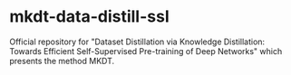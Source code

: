 # mkdt-data-distill-ssl
Official repository for "Dataset Distillation via Knowledge Distillation: Towards Efficient Self-Supervised Pre-training of Deep Networks" which presents the method MKDT.
